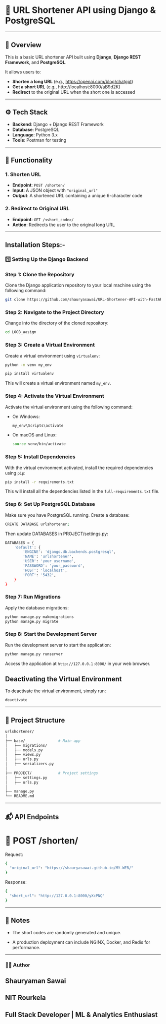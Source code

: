 # 🔗 URL Shortener API using Django & PostgreSQL

---

## 📌 Overview

This is a basic URL shortener API built using **Django**, **Django REST Framework**, and **PostgreSQL**.

It allows users to:
- **Shorten a long URL** (e.g., https://openai.com/blog/chatgpt)
- **Get a short URL** (e.g., http://localhost:8000/aB9d2K)
- **Redirect** to the original URL when the short one is accessed

---

## ⚙️ Tech Stack

- **Backend**: Django + Django REST Framework
- **Database**: PostgreSQL
- **Language**: Python 3.x
- **Tools**: Postman for testing

---

## 🧠 Functionality

### 1. Shorten URL
- **Endpoint**: `POST /shorten/`
- **Input**: A JSON object with `"original_url"`
- **Output**: A shortened URL containing a unique 6-character code

### 2. Redirect to Original URL
- **Endpoint**: `GET /<short_code>/`
- **Action**: Redirects the user to the original long URL

---

## Installation Steps:-


### 1️⃣ Setting Up the Django Backend

### Step 1: Clone the Repository

Clone the Django application repository to your local machine using the following command:

```bash
git clone https://github.com/shauryasawai/URL-Shortener-API-with-FastAPI-PostgreSQL
```

### Step 2: Navigate to the Project Directory

Change into the directory of the cloned repository:

```bash
cd LOOB_aasign
```

### Step 3: Create a Virtual Environment

Create a virtual environment using `virtualenv`:

```bash
python -m venv my_env
```
```bash
pip install virtualenv
```
This will create a virtual environment named `my_env`.

### Step 4: Activate the Virtual Environment

Activate the virtual environment using the following command:

- On Windows:
  ```bash
  my_env\Scripts\activate
  ```
- On macOS and Linux:
  ```bash
  source venv/bin/activate
  ```

### Step 5: Install Dependencies

With the virtual environment activated, install the required dependencies using `pip`:

```bash
pip install -r requirements.txt
```

This will install all the dependencies listed in the `full-requirements.txt` file.

### Step 6: Set Up PostgreSQL Database

Make sure you have PostgreSQL running. Create a database:

```bash
CREATE DATABASE urlshortener;
```
Then update DATABASES in PROJECT/settings.py:
```bash
DATABASES = {
    'default': {
        'ENGINE': 'django.db.backends.postgresql',
        'NAME': 'urlshortener',
        'USER': 'your_username',
        'PASSWORD': 'your_password',
        'HOST': 'localhost',
        'PORT': '5432',
    }
}
```


### Step 7: Run Migrations

Apply the database migrations:

```bash
python manage.py makemigrations
python manage.py migrate
```

### Step 8: Start the Development Server

Run the development server to start the application:

```bash
python manage.py runserver
```

Access the application at `http://127.0.0.1:8000/` in your web browser.

## Deactivating the Virtual Environment

To deactivate the virtual environment, simply run:

```bash
deactivate
```
---
## 📁 Project Structure

```bash
urlshortener/
│
├── base/               # Main app
│   ├── migrations/
│   ├── models.py
│   ├── views.py
│   ├── urls.py
│   ├── serializers.py
│
├── PROJECT/            # Project settings
│   ├── settings.py
│   ├── urls.py
│
├── manage.py
└── README.md
```
---
## 📬 API Endpoints
# 🔹 POST /shorten/

Request:
```bash
{
  "original_url": "https://shauryasawai.github.io/MY-WEB/"
}
```
Response:
```bash
{
  "short_url": "http://127.0.0.1:8000/yXcPNQ"
}
```
---

## 📃 Notes

- The short codes are randomly generated and unique.

- A production deployment can include NGINX, Docker, and Redis for performance.

---
### 🧑‍💻 Author

## Shauryaman Sawai
## NIT Rourkela
## Full Stack Developer | ML & Analytics Enthusiast

